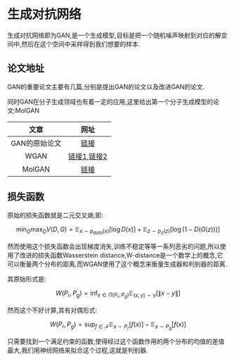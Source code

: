 # 生成对抗网络

生成对抗网络即为GAN,是一个生成模型,目标是把一个随机噪声映射到对应的解空间中,然后在这个空间中采样得到我们想要的样本.

## 论文地址

GAN的重要论文主要有几篇,分别是提出GAN的论文以及改进GAN的论文.

同时GAN在分子生成领域也有着一定的应用,这里给出第一个分子生成模型的论文:MolGAN

|文章|网址|
|:--:|:--:|
|GAN的原始论文|[链接](https://arxiv.org/abs/1406.2661)|
|WGAN|[链接1](https://arxiv.org/abs/1701.07875),[链接2](https://arxiv.org/abs/1704.00028)|
|MolGAN|[链接](https://arxiv.org/abs/1805.11973)|

## 损失函数

原始的损失函数就是二元交叉熵,即:

$$
\min_{G}\max_{D}V(D,G)=\mathbb{E}_{x\sim p_{data}(x)}[\log D(x)]+\mathbb{E}_{z\sim p_{z}(z)}[\log (1-D(G(z)))]
$$

然而使用这个损失函数会出现梯度消失,训练不稳定等等一系列恶劣的问题,所以使用了改进的损失函数Wasserstein distance,W-distance是一个数学上的概念,它可以衡量两个分布的距离,而WGAN使用了这个概念来衡量生成器和判别器的距离.

其原始形式是:

$$
W(P_r,P_g)=\inf_{\gamma \in \Pi(P_r,P_g)} \mathbb{E}_{(x,y)\sim \gamma}[\|x-y\|]
$$

然而这个不好计算,其有对偶形式:

$$
W(P_r,P_g)=\sup_{f\in \mathcal{F}} \mathbb{E}_{x\sim P_r}[f(x)]-\mathbb{E}_{x\sim P_g}[f(x)]
$$

只需要找到一个满足约束的函数,使得经过这个函数作用的两个分布的均值的差值最大,我们用神经网络来拟合这个过程,这就是判别器.

